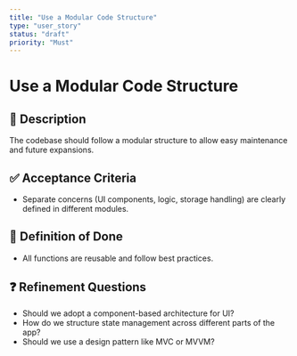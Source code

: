 ```yaml
---
title: "Use a Modular Code Structure"
type: "user_story"
status: "draft"
priority: "Must"
---
```


# Use a Modular Code Structure

## 📌 Description
The codebase should follow a modular structure to allow easy maintenance and future expansions.

## ✅ Acceptance Criteria
- Separate concerns (UI components, logic, storage handling) are clearly defined in different modules.

## 🎯 Definition of Done
- All functions are reusable and follow best practices.

## ❓ Refinement Questions
- Should we adopt a component-based architecture for UI?
- How do we structure state management across different parts of the app?
- Should we use a design pattern like MVC or MVVM?
